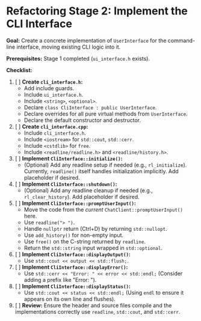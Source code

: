 # Refactoring Stage 2: Implement the CLI Interface

**Goal:** Create a concrete implementation of `UserInterface` for the command-line interface, moving existing CLI logic into it.

**Prerequisites:** Stage 1 completed (`ui_interface.h` exists).

**Checklist:**

1.  [ ] **Create `cli_interface.h`:**
    *   Add include guards.
    *   Include `ui_interface.h`.
    *   Include `<string>`, `<optional>`.
    *   Declare `class CliInterface : public UserInterface`.
    *   Declare overrides for all pure virtual methods from `UserInterface`.
    *   Declare the default constructor and destructor.
2.  [ ] **Create `cli_interface.cpp`:**
    *   Include `cli_interface.h`.
    *   Include `<iostream>` for `std::cout`, `std::cerr`.
    *   Include `<cstdlib>` for `free`.
    *   Include `<readline/readline.h>` and `<readline/history.h>`.
3.  [ ] **Implement `CliInterface::initialize()`:**
    *   (Optional) Add any readline setup if needed (e.g., `rl_initialize`). Currently, `readline()` itself handles initialization implicitly. Add placeholder if desired.
4.  [ ] **Implement `CliInterface::shutdown()`:**
    *   (Optional) Add any readline cleanup if needed (e.g., `rl_clear_history`). Add placeholder if desired.
5.  [ ] **Implement `CliInterface::promptUserInput()`:**
    *   Move the code from the *current* `ChatClient::promptUserInput()` here.
    *   Use `readline("> ")`.
    *   Handle `nullptr` return (Ctrl+D) by returning `std::nullopt`.
    *   Use `add_history()` for non-empty input.
    *   Use `free()` on the C-string returned by `readline`.
    *   Return the `std::string` input wrapped in `std::optional`.
6.  [ ] **Implement `CliInterface::displayOutput()`:**
    *   Use `std::cout << output << std::flush;`.
7.  [ ] **Implement `CliInterface::displayError()`:**
    *   Use `std::cerr << "Error: " << error << std::endl;` (Consider adding a prefix like "Error: ").
8.  [ ] **Implement `CliInterface::displayStatus()`:**
    *   Use `std::cout << status << std::endl;` (Using `endl` to ensure it appears on its own line and flushes).
9.  [ ] **Review:** Ensure the header and source files compile and the implementations correctly use `readline`, `std::cout`, and `std::cerr`.
